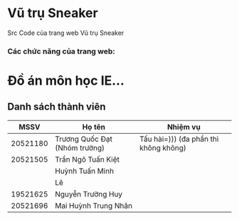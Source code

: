 # Vũ trụ Sneaker
Src Code của trang web Vũ trụ Sneaker
### Các chức năng của trang web:

# Đồ án môn học IE...
## Danh sách thành viên
| MSSV | Họ tên |Nhiệm vụ|
| --- | ----------- |--------------------|
| 20521180 | Trương Quốc Đạt (Nhóm trưởng) | Tấu hài=))) (đa phần thì không không)|
| 20521505 | Trần Ngô Tuấn Kiệt ||
|  | Huỳnh Tuấn Minh ||
| | Lê||
| 19521625 | Nguyễn Trường Huy ||
| 20521696 | Mai Huỳnh Trung Nhân ||
